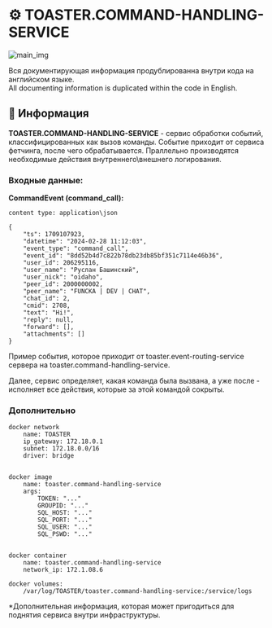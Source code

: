 # ⚙️ TOASTER.COMMAND-HANDLING-SERVICE

![main_img](https://github.com/STALCRAFT-FUNCKA/toaster.command-handling-service/assets/76991612/bbb5fee4-803e-4613-8f19-9acb5daf4e1e)


Вся документирующая информация продублированна внутри кода на английском языке.<br>
All documenting information is duplicated within the code in English.<br>


## 📄 Информация ##

**TOASTER.COMMAND-HANDLING-SERVICE** - сервис обработки событий, классифицированных как вызов команды. Событие приходит от сервиса фетчинга, после чего обрабатывается. Праллельно производятся необходимые действия внутреннего\внешнего логирования.

### Входные данные:

**CommandEvent (command_call):**

    content type: application\json

    {
        "ts": 1709107923,
        "datetime": "2024-02-28 11:12:03",
        "event_type": "command_call", 
        "event_id": "8dd52b4d7c822b78db23db85bf351c7114e46b36", 
        "user_id": 206295116, 
        "user_name": "Руслан Башинский", 
        "user_nick": "oidaho", 
        "peer_id": 2000000002, 
        "peer_name": "FUNCKA | DEV | CHAT", 
        "chat_id": 2, 
        "cmid": 2708, 
        "text": "Hi!", 
        "reply": null, 
        "forward": [], 
        "attachments": []
    }

Пример события, которое приходит от toaster.event-routing-service сервера на toaster.command-handling-service.

Далее, сервис определяет, какая команда была вызвана, а уже после - исполняет все действия, которые за этой командой сокрыты.


### Дополнительно

    docker network
        name: TOASTER
        ip_gateway: 172.18.0.1
        subnet: 172.18.0.0/16
        driver: bridge
    

    docker image
        name: toaster.command-handling-service
        args:
            TOKEN: "..."
            GROUPID: "..."
            SQL_HOST: "..."
            SQL_PORT: "..."
            SQL_USER: "..."
            SQL_PSWD: "..."
    

    docker container
        name: toaster.command-handling-service
        network_ip: 172.1.08.6

    docker volumes:
        /var/log/TOASTER/toaster.command-handling-service:/service/logs
        

*Дополнительная информация, которая может пригодиться для поднятия сервиса внутри инфраструктуры.
